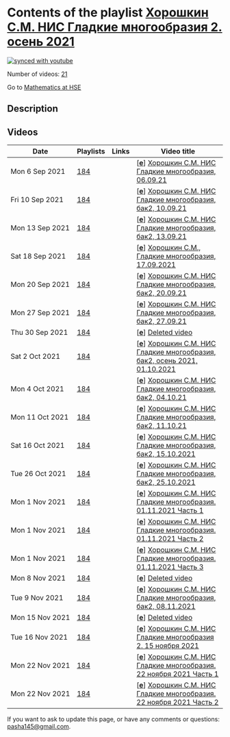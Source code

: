 # Contents of the playlist [Хорошкин С.М. НИС Гладкие многообразия 2. осень 2021](https://www.youtube.com/playlist?list=PLq3E5oubNNoDempDEvVBQEz4CFN4Xs6FJ)

[![synced with youtube](https://img.shields.io/github/last-commit/mathphysschool/mathphysschool.github.io/autoupdate1?label=synced%20with%20youtube)](https://github.com/mathphysschool/mathphysschool.github.io/commits/autoupdate1)

Number of videos: [21](#videos)

Go to [Mathematics at HSE](../README.md)

## Description



## Videos

|Date|Playlists|Links|Video title|
|---|---|---|---|
| Mon&nbsp;6&nbsp;Sep&nbsp;2021 | [184](../playlists/184 "Хорошкин С.М. НИС Гладкие многообразия 2. осень 2021") |  | [[**e**](https://studio.youtube.com/video/wCsXCHyPxaA/edit "Edit")] [Хорошкин С.М. НИС Гладкие многообразия, 06.09.21](https://www.youtube.com/watch?v=wCsXCHyPxaA&list=PLq3E5oubNNoDempDEvVBQEz4CFN4Xs6FJ) |
| Fri&nbsp;10&nbsp;Sep&nbsp;2021 | [184](../playlists/184 "Хорошкин С.М. НИС Гладкие многообразия 2. осень 2021") |  | [[**e**](https://studio.youtube.com/video/AianDTEy9Gw/edit "Edit")] [Хорошкин С.М. НИС Гладкие многообразия, бак2, 10.09.21](https://www.youtube.com/watch?v=AianDTEy9Gw&list=PLq3E5oubNNoDempDEvVBQEz4CFN4Xs6FJ) |
| Mon&nbsp;13&nbsp;Sep&nbsp;2021 | [184](../playlists/184 "Хорошкин С.М. НИС Гладкие многообразия 2. осень 2021") |  | [[**e**](https://studio.youtube.com/video/4ZxcHPlIyEQ/edit "Edit")] [Хорошкин С.М. НИС Гладкие многообразия, бак2, 13.09.21](https://www.youtube.com/watch?v=4ZxcHPlIyEQ&list=PLq3E5oubNNoDempDEvVBQEz4CFN4Xs6FJ) |
| Sat&nbsp;18&nbsp;Sep&nbsp;2021 | [184](../playlists/184 "Хорошкин С.М. НИС Гладкие многообразия 2. осень 2021") |  | [[**e**](https://studio.youtube.com/video/B1jGhw8C_Ro/edit "Edit")] [Хорошкин С.М., Гладкие многообразия, 17.09.2021](https://www.youtube.com/watch?v=B1jGhw8C_Ro&list=PLq3E5oubNNoDempDEvVBQEz4CFN4Xs6FJ) |
| Mon&nbsp;20&nbsp;Sep&nbsp;2021 | [184](../playlists/184 "Хорошкин С.М. НИС Гладкие многообразия 2. осень 2021") |  | [[**e**](https://studio.youtube.com/video/53BHw397W5w/edit "Edit")] [Хорошкин С.М. НИС Гладкие многообразия, бак2, 20.09.21](https://www.youtube.com/watch?v=53BHw397W5w&list=PLq3E5oubNNoDempDEvVBQEz4CFN4Xs6FJ) |
| Mon&nbsp;27&nbsp;Sep&nbsp;2021 | [184](../playlists/184 "Хорошкин С.М. НИС Гладкие многообразия 2. осень 2021") |  | [[**e**](https://studio.youtube.com/video/E9id1sW7q-o/edit "Edit")] [Хорошкин С.М. НИС Гладкие многообразия, бак2, 27.09.21](https://www.youtube.com/watch?v=E9id1sW7q-o&list=PLq3E5oubNNoDempDEvVBQEz4CFN4Xs6FJ) |
| Thu&nbsp;30&nbsp;Sep&nbsp;2021 | [184](../playlists/184 "Хорошкин С.М. НИС Гладкие многообразия 2. осень 2021") |  | [[**e**](https://studio.youtube.com/video/SYSKISia2ko/edit "Edit")] [Deleted video](https://www.youtube.com/watch?v=SYSKISia2ko&list=PLq3E5oubNNoDempDEvVBQEz4CFN4Xs6FJ "This video is unavailable.") |
| Sat&nbsp;2&nbsp;Oct&nbsp;2021 | [184](../playlists/184 "Хорошкин С.М. НИС Гладкие многообразия 2. осень 2021") |  | [[**e**](https://studio.youtube.com/video/yGJv97SChGM/edit "Edit")] [Хорошкин С.М. НИС Гладкие многообразия, бак2,  осень 2021, 01.10.2021](https://www.youtube.com/watch?v=yGJv97SChGM&list=PLq3E5oubNNoDempDEvVBQEz4CFN4Xs6FJ "Хорошкин С.М. НИС Гладкие многообразия, бак2,") |
| Mon&nbsp;4&nbsp;Oct&nbsp;2021 | [184](../playlists/184 "Хорошкин С.М. НИС Гладкие многообразия 2. осень 2021") |  | [[**e**](https://studio.youtube.com/video/fUG3aP52InA/edit "Edit")] [Хорошкин С.М. НИС Гладкие многообразия, бак2, 04.10.21](https://www.youtube.com/watch?v=fUG3aP52InA&list=PLq3E5oubNNoDempDEvVBQEz4CFN4Xs6FJ) |
| Mon&nbsp;11&nbsp;Oct&nbsp;2021 | [184](../playlists/184 "Хорошкин С.М. НИС Гладкие многообразия 2. осень 2021") |  | [[**e**](https://studio.youtube.com/video/Q1nBrb4VqsY/edit "Edit")] [Хорошкин С.М. НИС Гладкие многообразия, бак2, 11.10.21](https://www.youtube.com/watch?v=Q1nBrb4VqsY&list=PLq3E5oubNNoDempDEvVBQEz4CFN4Xs6FJ) |
| Sat&nbsp;16&nbsp;Oct&nbsp;2021 | [184](../playlists/184 "Хорошкин С.М. НИС Гладкие многообразия 2. осень 2021") |  | [[**e**](https://studio.youtube.com/video/fZkbCS6ywFw/edit "Edit")] [Хорошкин С.М. НИС Гладкие многообразия, бак2,   15.10.2021](https://www.youtube.com/watch?v=fZkbCS6ywFw&list=PLq3E5oubNNoDempDEvVBQEz4CFN4Xs6FJ "Хорошкин С.М. НИС Гладкие многообразия, бак2,") |
| Tue&nbsp;26&nbsp;Oct&nbsp;2021 | [184](../playlists/184 "Хорошкин С.М. НИС Гладкие многообразия 2. осень 2021") |  | [[**e**](https://studio.youtube.com/video/H7EeYfVxpAs/edit "Edit")] [Хорошкин С.М. НИС Гладкие многообразия, бак2,   25.10.2021](https://www.youtube.com/watch?v=H7EeYfVxpAs&list=PLq3E5oubNNoDempDEvVBQEz4CFN4Xs6FJ "Хорошкин С.М. НИС Гладкие многообразия, бак2,") |
| Mon&nbsp;1&nbsp;Nov&nbsp;2021 | [184](../playlists/184 "Хорошкин С.М. НИС Гладкие многообразия 2. осень 2021") |  | [[**e**](https://studio.youtube.com/video/9tGhukEkmfk/edit "Edit")] [Хорошкин С.М. НИС Гладкие многообразия. 01.11.2021 Часть 1](https://www.youtube.com/watch?v=9tGhukEkmfk&list=PLq3E5oubNNoDempDEvVBQEz4CFN4Xs6FJ) |
| Mon&nbsp;1&nbsp;Nov&nbsp;2021 | [184](../playlists/184 "Хорошкин С.М. НИС Гладкие многообразия 2. осень 2021") |  | [[**e**](https://studio.youtube.com/video/xeva_HAvkUI/edit "Edit")] [Хорошкин С.М. НИС Гладкие многообразия. 01.11.2021 Часть 2](https://www.youtube.com/watch?v=xeva_HAvkUI&list=PLq3E5oubNNoDempDEvVBQEz4CFN4Xs6FJ) |
| Mon&nbsp;1&nbsp;Nov&nbsp;2021 | [184](../playlists/184 "Хорошкин С.М. НИС Гладкие многообразия 2. осень 2021") |  | [[**e**](https://studio.youtube.com/video/xUrriCqk1kY/edit "Edit")] [Хорошкин С.М. НИС Гладкие многообразия. 01.11.2021 Часть 3](https://www.youtube.com/watch?v=xUrriCqk1kY&list=PLq3E5oubNNoDempDEvVBQEz4CFN4Xs6FJ) |
| Mon&nbsp;8&nbsp;Nov&nbsp;2021 | [184](../playlists/184 "Хорошкин С.М. НИС Гладкие многообразия 2. осень 2021") |  | [[**e**](https://studio.youtube.com/video/zwkkWlzkFgg/edit "Edit")] [Deleted video](https://www.youtube.com/watch?v=zwkkWlzkFgg&list=PLq3E5oubNNoDempDEvVBQEz4CFN4Xs6FJ "This video is unavailable.") |
| Tue&nbsp;9&nbsp;Nov&nbsp;2021 | [184](../playlists/184 "Хорошкин С.М. НИС Гладкие многообразия 2. осень 2021") |  | [[**e**](https://studio.youtube.com/video/8aGAhZ-Slpg/edit "Edit")] [Хорошкин С.М. НИС Гладкие многообразия, бак2, 08.11.2021](https://www.youtube.com/watch?v=8aGAhZ-Slpg&list=PLq3E5oubNNoDempDEvVBQEz4CFN4Xs6FJ "Материалы этой лекции размещены также  в pdf файле на странице курса") |
| Mon&nbsp;15&nbsp;Nov&nbsp;2021 | [184](../playlists/184 "Хорошкин С.М. НИС Гладкие многообразия 2. осень 2021") |  | [[**e**](https://studio.youtube.com/video/W-9e9zkn99I/edit "Edit")] [Deleted video](https://www.youtube.com/watch?v=W-9e9zkn99I&list=PLq3E5oubNNoDempDEvVBQEz4CFN4Xs6FJ "This video is unavailable.") |
| Tue&nbsp;16&nbsp;Nov&nbsp;2021 | [184](../playlists/184 "Хорошкин С.М. НИС Гладкие многообразия 2. осень 2021") |  | [[**e**](https://studio.youtube.com/video/446VN1SYkxM/edit "Edit")] [Хорошкин С.М. НИС Гладкие многообразия 2. 15 ноября 2021](https://www.youtube.com/watch?v=446VN1SYkxM&list=PLq3E5oubNNoDempDEvVBQEz4CFN4Xs6FJ) |
| Mon&nbsp;22&nbsp;Nov&nbsp;2021 | [184](../playlists/184 "Хорошкин С.М. НИС Гладкие многообразия 2. осень 2021") |  | [[**e**](https://studio.youtube.com/video/ND3T17FC6Nw/edit "Edit")] [Хорошкин С.М. НИС Гладкие многообразия. 22 ноября 2021 Часть 1](https://www.youtube.com/watch?v=ND3T17FC6Nw&list=PLq3E5oubNNoDempDEvVBQEz4CFN4Xs6FJ) |
| Mon&nbsp;22&nbsp;Nov&nbsp;2021 | [184](../playlists/184 "Хорошкин С.М. НИС Гладкие многообразия 2. осень 2021") |  | [[**e**](https://studio.youtube.com/video/VHCytfLLPFY/edit "Edit")] [Хорошкин С.М. НИС Гладкие многообразия. 22 ноября 2021 Часть 2](https://www.youtube.com/watch?v=VHCytfLLPFY&list=PLq3E5oubNNoDempDEvVBQEz4CFN4Xs6FJ) |


 If you want to ask to update this page, or have any comments or questions: <pasha145@gmail.com>.